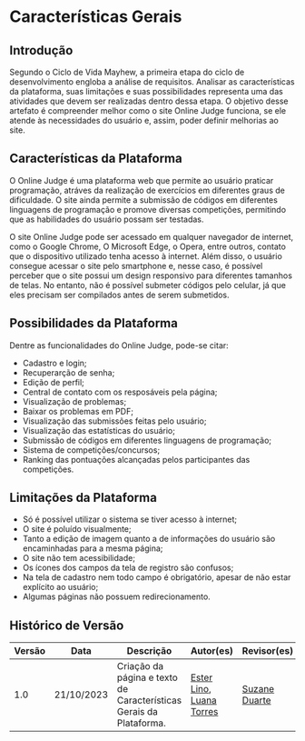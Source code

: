 # **Características Gerais**

## Introdução

Segundo o Ciclo de Vida Mayhew, a primeira etapa do ciclo de desenvolvimento engloba a análise de requisitos. Analisar as características da plataforma, suas limitações e suas possibilidades representa uma das atividades que devem ser realizadas dentro dessa etapa. O objetivo desse artefato é compreender melhor como o site Online Judge funciona, se ele atende às necessidades do usuário e, assim, poder definir melhorias ao site.

## Características da Plataforma

O Online Judge é uma plataforma web que permite ao usuário praticar programação, atráves da realização de exercícios em diferentes graus de dificuldade. O site ainda permite a submissão de códigos em diferentes linguagens de programação e promove diversas competições, permitindo que as habilidades do usuário possam ser testadas.

O site Online Judge pode ser acessado em qualquer navegador de internet, como o Google Chrome, O Microsoft Edge, o Opera, entre outros, contato que o dispositivo utilizado tenha acesso à internet. Além disso, o usuário consegue acessar o site pelo smartphone e, nesse caso, é possível perceber que o site possui um design responsivo para diferentes tamanhos de telas. No entanto, não é possível submeter códigos pelo celular, já que eles precisam ser compilados antes de serem submetidos.

## Possibilidades da Plataforma

Dentre as funcionalidades do Online Judge, pode-se citar:

* Cadastro e login;
* Recuperarção de senha;
* Edição de perfil;
* Central de contato com os resposáveis pela página;
* Visualização de problemas;
* Baixar os problemas em PDF;
* Visualização das submissões feitas pelo usuário;
* Visualização das estatísticas do usuário;
* Submissão de códigos em diferentes linguagens de programação;
* Sistema de competições/concursos;
* Ranking das pontuações alcançadas pelos participantes das competições.

## Limitações da Plataforma

* Só é possível utilizar o sistema se tiver acesso à internet;
* O site é poluído visualmente;
* Tanto a edição de imagem quanto a de informações do usuário são encaminhadas para a mesma página;
* O site não tem acessibilidade;
* Os ícones dos campos da tela de registro são confusos;
* Na tela de cadastro nem todo campo é obrigatório, apesar de não estar explícito ao usuário;
* Algumas páginas não possuem redirecionamento.

## Histórico de Versão

| Versão | Data       | Descrição                                       | Autor(es)                                                                                     | Revisor(es)                                      |
| ------ | ---------- | ----------------------------------------------- | --------------------------------------------------------------------------------------------- | ------------------------------------------------ |
| 1.0  | 21/10/2023 | Criação da página e texto de Características Gerais da Plataforma. | [Ester Lino](https://github.com/esteerlino), [Luana Torres](https://github.com/luanatorress) | [Suzane Duarte](https://github.com/suzaneduarte) |
